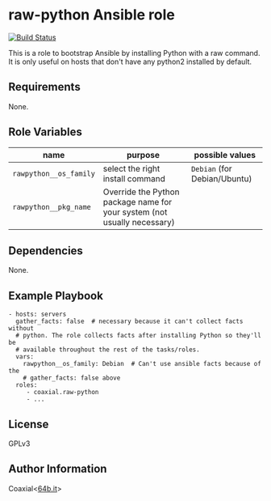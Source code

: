 raw-python Ansible role
=========

[![Build Status](https://travis-ci.org/coaxial/ansible-role-raw-python.svg?branch=master)](https://travis-ci.org/coaxial/ansible-role-raw-python)

This is a role to bootstrap Ansible by installing Python with a raw command. It
is only useful on hosts that don't have any python2 installed by default.

Requirements
------------

None.

Role Variables
--------------

name | purpose | possible values
---|---|---
`rawpython__os_family` | select the right install command | `Debian` (for Debian/Ubuntu)
`rawpython__pkg_name` | Override the Python package name for your system (not usually necessary)

Dependencies
------------

None.

Example Playbook
----------------

    - hosts: servers
      gather_facts: false  # necessary because it can't collect facts without
      # python. The role collects facts after installing Python so they'll be
      # available throughout the rest of the tasks/roles.
      vars:
        rawpython__os_family: Debian  # Can't use ansible facts because of the
        # gather_facts: false above
      roles:
         - coaxial.raw-python
         - ...

License
-------

GPLv3

Author Information
------------------

Coaxial<[64b.it](https://64b.it)>
